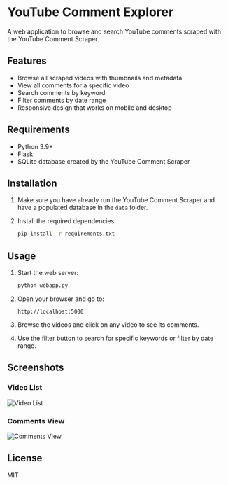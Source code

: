 # YouTube Comment Explorer

A web application to browse and search YouTube comments scraped with the YouTube Comment Scraper.

## Features

- Browse all scraped videos with thumbnails and metadata
- View all comments for a specific video
- Search comments by keyword
- Filter comments by date range
- Responsive design that works on mobile and desktop

## Requirements

- Python 3.9+
- Flask
- SQLite database created by the YouTube Comment Scraper

## Installation

1. Make sure you have already run the YouTube Comment Scraper and have a populated database in the `data` folder.

2. Install the required dependencies:
   ```bash
   pip install -r requirements.txt
   ```

## Usage

1. Start the web server:
   ```bash
   python webapp.py
   ```

2. Open your browser and go to:
   ```
   http://localhost:5000
   ```

3. Browse the videos and click on any video to see its comments.

4. Use the filter button to search for specific keywords or filter by date range.

## Screenshots

### Video List
![Video List](https://example.com/video-list.png)

### Comments View
![Comments View](https://example.com/comments-view.png)

## License

MIT 